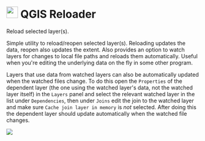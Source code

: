 # <img src=layer-reload.png width="30"> QGIS Reloader 
Reload selected layer(s).

Simple utility to reload/reopen selected layer(s). Reloading updates the data,
reopen also updates the extent. Also provides an option to watch layers
for changes to local file paths and reloads them automatically.
Useful when you're editing the underlying data on the fly in some other program.

Layers that use data from watched layers can also be automatically updated when
the watched files change.  To do this open the `Properties` of the dependent
layer (the one using the watched layer's data, not the watched layer itself) in
the `Layers` panel and select the relevant watched layer in the list under
`Dependencies`, then under `Joins` edit the join to the watched layer and make
sure `Cache join layer in memory` is *not* selected.  After doing this the
dependent layer should update automatically when the watched file changes. 

![](screenshot.png)
